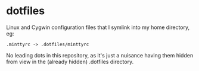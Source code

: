 dotfiles
========

Linux and Cygwin configuration files that I symlink into my home directory, eg:

    .minttyrc -> .dotfiles/minttyrc

No leading dots in this repository, as it's just a nuisance having them hidden from view in the (already hidden)
.dotfiles directory.

